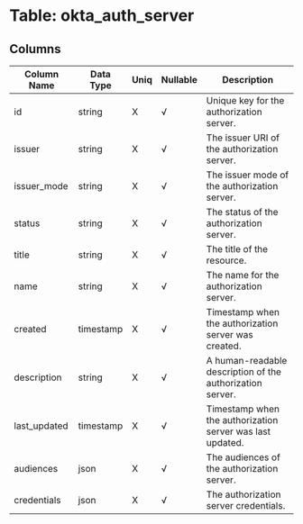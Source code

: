 # Table: okta_auth_server

## Columns 

|  Column Name   |  Data Type  | Uniq | Nullable | Description | 
|  ----  | ----  | ----  | ----  | ---- | 
| id | string | X | √ | Unique key for the authorization server. | 
| issuer | string | X | √ | The issuer URI of the authorization server. | 
| issuer_mode | string | X | √ | The issuer mode of the authorization server. | 
| status | string | X | √ | The status of the authorization server. | 
| title | string | X | √ | The title of the resource. | 
| name | string | X | √ | The name for the authorization server. | 
| created | timestamp | X | √ | Timestamp when the authorization server was created. | 
| description | string | X | √ | A human-readable description of the authorization server. | 
| last_updated | timestamp | X | √ | Timestamp when the authorization server was last updated. | 
| audiences | json | X | √ | The audiences of the authorization server. | 
| credentials | json | X | √ | The authorization server credentials. | 


